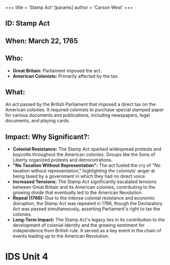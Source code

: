+++
 title = 'Stamp Act'
[params]
	author = 'Carson West'
+++
## ID: Stamp Act 
## When: March 22, 1765

## Who:
* **Great Britain:**  Parliament imposed the act.
* **American Colonists:** Primarily affected by the tax.

## What: 
An act passed by the British Parliament that imposed a direct tax on the American colonies.  It required colonists to purchase special stamped paper for various documents and publications, including newspapers, legal documents, and playing cards.

## Impact: Why Significant?:
* **Colonial Resistance:** The Stamp Act sparked widespread protests and boycotts throughout the American colonies.  Groups like the Sons of Liberty organized protests and demonstrations.
* **"No Taxation Without Representation":** The act fueled the cry of "No taxation without representation," highlighting the colonists' anger at being taxed by a government in which they had no direct voice.
* **Increased Tensions:** The Stamp Act significantly escalated tensions between Great Britain and its American colonies, contributing to the growing divide that eventually led to the American Revolution.
* **Repeal (1766):** Due to the intense colonial resistance and economic disruption, the Stamp Act was repealed in 1766, though the Declaratory Act was passed simultaneously, asserting Parliament's right to tax the colonies.
* **Long-Term Impact:** The Stamp Act's legacy lies in its contribution to the development of colonial identity and the growing sentiment for independence from British rule.  It served as a key event in the chain of events leading up to the American Revolution.

# IDS Unit 4
